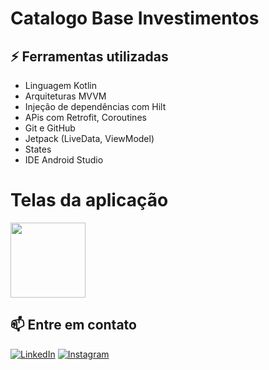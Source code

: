 # Catalogo Base Investimentos

## ⚡ Ferramentas utilizadas
- Linguagem Kotlin
- Arquiteturas MVVM
- Injeção de dependências com Hilt
- APis com Retrofit, Coroutines
- Git e GitHub
- Jetpack (LiveData, ViewModel)
- States
- IDE Android Studio


# Telas da aplicação

<div aling="center">
    <img src ="https://user-images.githubusercontent.com/92251761/279784422-d0a4c7e8-9d55-4820-9707-a0067c1ae0dd.jpeg" width="120px" heigth="180px"/>
<div/>


## 📫 Entre em contato
[![LinkedIn](https://img.shields.io/badge/LinkedIn-0077B5?style=for-the-badge&logo=linkedin&logoColor=white)](https://www.linkedin.com/in/jamiltondamasceno/)
[![Instagram](https://img.shields.io/badge/Instagram-E4405F?style=for-the-badge&logo=instagram&logoColor=white)](https://www.instagram.com/codansoficial) 
